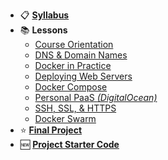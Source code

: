 
- 📋 **[Syllabus](README.md)**
- 📚 **Lessons**
  - [Course Orientation](Lessons/01-CourseOrientation.md)
  - [DNS & Domain Names](Lessons/02-DNS.md)
  - [Docker in Practice](Lessons/07-Dockerfiles.md)
  - [Deploying Web Servers](Lessons/08-WebServers.md)
  - [Docker Compose](Lessons/09-Compose.md)
  - [Personal PaaS _(DigitalOcean)_](Lessons/10-PaaS.md)
  - [SSH, SSL, & HTTPS](Lessons/11-Security.md)
  - [Docker Swarm](Lessons/12-Swarm.md)
- ⭐️ **[Final Project](Projects/FinalProject.md)**
- 🆕 **[Project Starter Code](https://github.com/make-school-labs/docker-starter)**
